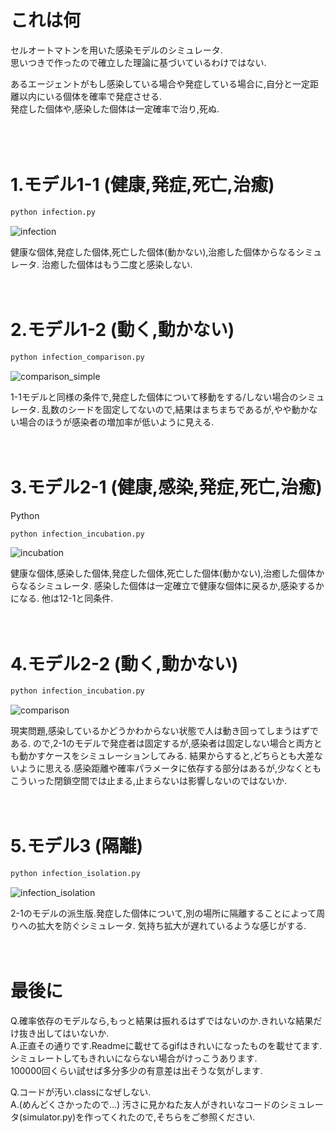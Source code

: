 # これは何

セルオートマトンを用いた感染モデルのシミュレータ.<br>
思いつきで作ったので確立した理論に基づいているわけではない.<br>

あるエージェントがもし感染している場合や発症している場合に,自分と一定距離以内にいる個体を確率で発症させる.<br>
発症した個体や,感染した個体は一定確率で治り,死ぬ.<br>
<br><br><br>
# 1.モデル1-1 (健康,発症,死亡,治癒)

```bash
python infection.py
```

![infection](https://user-images.githubusercontent.com/55901554/82142547-1ee45780-9878-11ea-9888-4eda73b441de.gif)


健康な個体,発症した個体,死亡した個体(動かない),治癒した個体からなるシミュレータ.
治癒した個体はもう二度と感染しない.
<br><br><br>
# 2.モデル1-2 (動く,動かない)

```bash
python infection_comparison.py
```

![comparison_simple](https://user-images.githubusercontent.com/55901554/82142558-2b68b000-9878-11ea-90ca-0e6e2f3b4408.gif)


1-1モデルと同様の条件で,発症した個体について移動をする/しない場合のシミュレータ.
乱数のシードを固定してないので,結果はまちまちであるが,やや動かない場合のほうが感染者の増加率が低いように見える.
<br><br><br>
# 3.モデル2-1 (健康,感染,発症,死亡,治癒)
Python
```bash
python infection_incubation.py
```

![incubation](https://user-images.githubusercontent.com/55901554/82142575-43d8ca80-9878-11ea-8b20-95a8f68dab94.gif)

健康な個体,感染した個体,発症した個体,死亡した個体(動かない),治癒した個体からなるシミュレータ.
感染した個体は一定確立で健康な個体に戻るか,感染するかになる.
他は12-1と同条件.
<br><br><br>
# 4.モデル2-2 (動く,動かない)

```bash
python infection_incubation.py
```
![comparison](https://user-images.githubusercontent.com/55901554/82142584-4e935f80-9878-11ea-9cef-f37e27eb5ffa.gif)

現実問題,感染しているかどうかわからない状態で人は動き回ってしまうはずである.
ので,2-1のモデルで発症者は固定するが,感染者は固定しない場合と両方とも動かすケースをシミュレーションしてみる.
結果からすると,どちらとも大差ないように思える.感染距離や確率パラメータに依存する部分はあるが,少なくともこういった閉鎖空間では止まる,止まらないは影響しないのではないか.
<br><br><br>

# 5.モデル3 (隔離)

```bash
python infection_isolation.py
```

![infection_isolation](https://user-images.githubusercontent.com/55901554/82142590-59e68b00-9878-11ea-8d26-91b10d30e4a9.gif)

2-1のモデルの派生版.発症した個体について,別の場所に隔離することによって周りへの拡大を防ぐシミュレータ.
気持ち拡大が遅れているような感じがする.
<br><br><br>

# 最後に

Q.確率依存のモデルなら,もっと結果は振れるはずではないのか.きれいな結果だけ抜き出してはいないか.<br>
A.正直その通りです.Readmeに載せてるgifはきれいになったものを載せてます.シミュレートしてもきれいにならない場合がけっこうあります.<br>
  100000回くらい試せば多分多少の有意差は出そうな気がします.<br>

Q.コードが汚い.classになぜしない.<br>
A.(めんどくさかったので...) 汚さに見かねた友人がきれいなコードのシミュレータ(simulator.py)を作ってくれたので,そちらをご参照ください.







